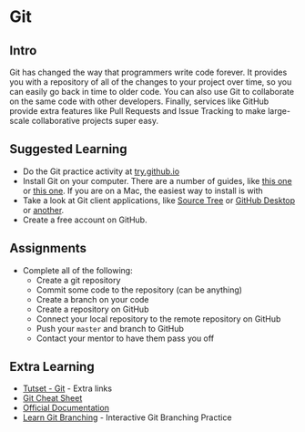 # Git

## Intro

Git has changed the way that programmers write code forever. It provides you with a repository of all of the changes to your project over time, so you can easily go back in time to older code. You can also use Git to collaborate on the same code with other developers. Finally, services like GitHub provide extra features like Pull Requests and Issue Tracking to make large-scale collaborative projects super easy.

## Suggested Learning

- Do the Git practice activity at [try.github.io](https://try.github.io/levels/1/challenges/1)
- Install Git on your computer. There are a number of guides, like [this one](https://www.atlassian.com/git/tutorials/install-git) or [this one](https://help.github.com/articles/set-up-git/). If you are on a Mac, the easiest way to install is with 
- Take a look at Git client applications, like [Source Tree](https://www.sourcetreeapp.com) or [GitHub Desktop](https://desktop.github.com) or [another](https://git-scm.com/downloads/guis).
- Create a free account on GitHub.

## Assignments

- Complete all of the following:
    - Create a git repository 
    - Commit some code to the repository (can be anything)
    - Create a branch on your code
    - Create a repository on GitHub
    - Connect your local repository to the remote repository on GitHub
    - Push your `master` and branch to GitHub
    - Contact your mentor to have them pass you off

## Extra Learning

- [Tutset - Git](http://www.tutset.com/fundamentals/git/) - Extra links
- [Git Cheat Sheet](http://www.git-tower.com/blog/git-cheat-sheet/)
- [Official Documentation](https://git-scm.com/documentation)
- [Learn Git Branching](http://learngitbranching.js.org/) - Interactive Git Branching Practice
